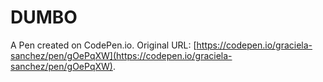 # DUMBO

A Pen created on CodePen.io. Original URL: [https://codepen.io/graciela-sanchez/pen/gOePqXW](https://codepen.io/graciela-sanchez/pen/gOePqXW).

